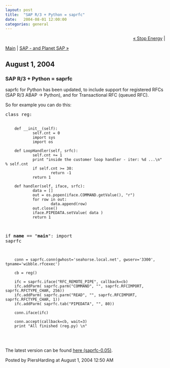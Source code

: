 ```yaml
---
layout: post
title:  "SAP R/3 + Python = saprfc"
date:   2004-08-01 12:00:00
categories: general
---
```

<p align="right">
<a href="http://www.piersharding.com/blog/archives/2004/06/stop_energy.html">&laquo; Stop Energy</a> |

<a href="http://www.piersharding.com/blog/">Main</a>
| <a href="http://www.piersharding.com/blog/archives/2005/05/sap_and_planet.html">SAP - and Planet SAP &raquo;</a>

</p>

<h2>August  1, 2004</h2>

<h3>SAP R/3 + Python = saprfc</h3>

<p>
saprfc for Python has been updated, to include support for registered RFCs
(SAP R/3 ABAP -> Python), and for Transactional RFC (queued RFC).
</p>
So for example you can do this:
<pre>
class reg:

        def __init__(self):
                self.cnt = 0
                import sys
                import os

        def LoopHandler(self, srfc):
                self.cnt += 1
                print "inside the customer loop handler - iter: %d ...\n" % self.cnt
                if self.cnt >= 30:
                        return -1
                return 1

        def handler(self, iface, srfc):
                data = []
                out = os.popen(iface.COMMAND.getValue(), "r")
                for row in out:
                        data.append(row)
                out.close()
                iface.PIPEDATA.setValue( data )
                return 1

if __name__ == "__main__":
        import saprfc

        conn = saprfc.conn(gwhost='seahorse.local.net', gwserv='3300', tpname='wibble.rfcexec')

        cb = reg()

        ifc = saprfc.iface("RFC_REMOTE_PIPE", callback=cb)
        ifc.addParm( saprfc.parm("COMMAND", "", saprfc.RFCIMPORT, saprfc.RFCTYPE_CHAR, 256))
        ifc.addParm( saprfc.parm("READ", "", saprfc.RFCIMPORT, saprfc.RFCTYPE_CHAR, 1))
        ifc.addParm( saprfc.tab("PIPEDATA", "", 80))

        conn.iface(ifc)

        conn.accept(callback=cb, wait=3)
        print "All finished (reg.py) \n"
</pre>
<br/>
The latest version can be found <a
href='http://www.piersharding.com/download/saprfc-0.05.tar.gz'>here (saprfc-0.05)</a>.

<div id="a000016more"><div id="more">

</div></div>

<p class="posted">Posted by PiersHarding at August  1, 2004 12:50 AM</p>





